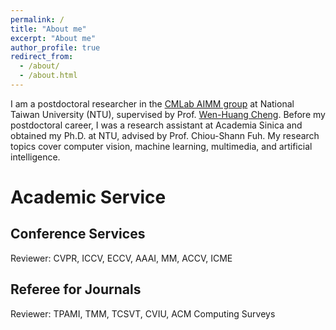 ```yaml
---
permalink: /
title: "About me"
excerpt: "About me"
author_profile: true
redirect_from: 
  - /about/
  - /about.html
---
```


I am a postdoctoral researcher in the [CMLab AIMM group](https://aimm.cmlab.csie.ntu.edu.tw/index.html) at National Taiwan University (NTU), supervised by Prof. [Wen-Huang Cheng](https://www.csie.ntu.edu.tw/~wenhuang/). Before my postdoctoral career, I was a research assistant at Academia Sinica and obtained my Ph.D. at NTU, advised by Prof. Chiou-Shann Fuh. My research topics cover computer vision, machine learning, multimedia, and artificial intelligence.


# Academic Service

## Conference Services  

Reviewer: CVPR, ICCV, ECCV, AAAI, MM, ACCV, ICME 

## Referee for Journals  
Reviewer: TPAMI, TMM, TCSVT, CVIU, ACM Computing Surveys 
